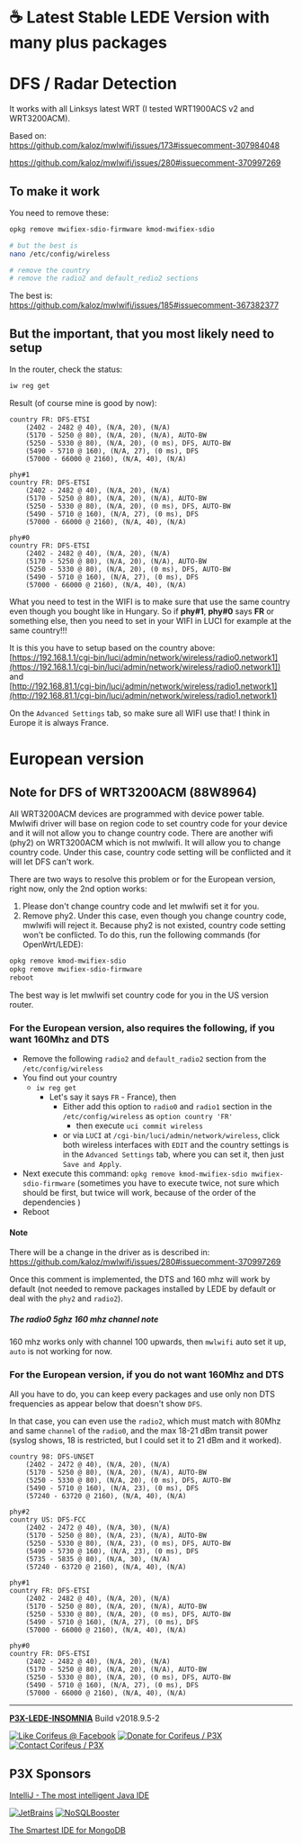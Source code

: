 [//]: #@corifeus-header

# ☕ Latest Stable LEDE Version with many plus packages

                        
[//]: #@corifeus-header:end

# DFS / Radar Detection

It works with all Linksys latest WRT (I tested WRT1900ACS v2 and WRT3200ACM).  

Based on:  
https://github.com/kaloz/mwlwifi/issues/173#issuecomment-307984048

https://github.com/kaloz/mwlwifi/issues/280#issuecomment-370997269

## To make it work

You need to remove these:

```bash
opkg remove mwifiex-sdio-firmware kmod-mwifiex-sdio

# but the best is
nano /etc/config/wireless

# remove the country
# remove the radio2 and default_redio2 sections
```

The best is:  
https://github.com/kaloz/mwlwifi/issues/185#issuecomment-367382377

## But the important, that you most likely need to setup

In the router, check the status:

```bash
iw reg get
```

Result (of course mine is good by now):
```text
country FR: DFS-ETSI
	(2402 - 2482 @ 40), (N/A, 20), (N/A)
	(5170 - 5250 @ 80), (N/A, 20), (N/A), AUTO-BW
	(5250 - 5330 @ 80), (N/A, 20), (0 ms), DFS, AUTO-BW
	(5490 - 5710 @ 160), (N/A, 27), (0 ms), DFS
	(57000 - 66000 @ 2160), (N/A, 40), (N/A)

phy#1
country FR: DFS-ETSI
	(2402 - 2482 @ 40), (N/A, 20), (N/A)
	(5170 - 5250 @ 80), (N/A, 20), (N/A), AUTO-BW
	(5250 - 5330 @ 80), (N/A, 20), (0 ms), DFS, AUTO-BW
	(5490 - 5710 @ 160), (N/A, 27), (0 ms), DFS
	(57000 - 66000 @ 2160), (N/A, 40), (N/A)

phy#0
country FR: DFS-ETSI
	(2402 - 2482 @ 40), (N/A, 20), (N/A)
	(5170 - 5250 @ 80), (N/A, 20), (N/A), AUTO-BW
	(5250 - 5330 @ 80), (N/A, 20), (0 ms), DFS, AUTO-BW
	(5490 - 5710 @ 160), (N/A, 27), (0 ms), DFS
	(57000 - 66000 @ 2160), (N/A, 40), (N/A)
```

What you need to test in the WIFI is to make sure that use the same country even though you bought like in Hungary. So if **phy#1**, **phy#0** says **FR** or something else, then you need to set in your WIFI in LUCI for example at the same country!!!

It is this you have to setup based on the country above:  
[https://192.168.1.1/cgi-bin/luci/admin/network/wireless/radio0.network1](https://192.168.1.1/cgi-bin/luci/admin/network/wireless/radio0.network1])  
and  
[http://192.168.81.1/cgi-bin/luci/admin/network/wireless/radio1.network1](http://192.168.81.1/cgi-bin/luci/admin/network/wireless/radio1.network1)  

On the ```Advanced Settings``` tab, so make sure all WIFI use that! I think in Europe it is always France.

# European version

## Note for DFS of WRT3200ACM (88W8964)

All WRT3200ACM devices are programmed with device power table. Mwlwifi driver will base on region code to set country code for your device and it will not allow you to change country code. There are another wifi (phy2) on WRT3200ACM which is not mwlwifi. It will allow you to change country code. Under this case, country code setting will be conflicted and it will let DFS can't work.

There are two ways to resolve this problem or for the European version, right now, only the 2nd option works:
    
1. Please don't change country code and let mwlwifi set it for you.   
2. Remove phy2. Under this case, even though you change country code, mwlwifi will reject it. Because phy2 is not existed, country code setting won't be conflicted. To do this, run the following commands (for OpenWrt/LEDE):
    
```sh
opkg remove kmod-mwifiex-sdio
opkg remove mwifiex-sdio-firmware
reboot
```
        
The best way is let mwlwifi set country code for you in the US version router.
        
### For the European version, also requires the following, if you want 160Mhz and DTS
      
* Remove the following ```radio2``` and ```default_radio2``` section from the ```/etc/config/wireless```    
* You find out your country
  * ```iw reg get```
    * Let's say it says ```FR``` - France), then
      * Either add this option to ```radio0``` and ```radio1``` section  in the  ```/etc/config/wireless``` as ```option country 'FR'```
        * then execute ```uci commit wireless``` 
      * or via ```LUCI``` at ```/cgi-bin/luci/admin/network/wireless```, click both wireless interfaces with ```EDIT``` and the country settings is in the ```Advanced Settings``` tab, where you can set it, then just ```Save and Apply```.
* Next execute this command: ```opkg remove kmod-mwifiex-sdio mwifiex-sdio-firmware``` (sometimes you have to execute twice, not sure which should be first, but twice will work, because of the order of the dependencies )  
* Reboot  


#### Note

There will be a change in the driver as is described in:  
https://github.com/kaloz/mwlwifi/issues/280#issuecomment-370997269   
  
Once this comment is implemented, the DTS and 160 mhz will work by default (not needed to remove packages installed by LEDE by default or deal with the ```phy2``` and ```radio2```).

##### The radio0 5ghz 160 mhz channel note

160 mhz works only with channel 100 upwards, then ```mwlwifi``` auto set it up, ```auto``` is not working for now.

### For the European version, if you do not want 160Mhz and DTS

All you have to do, you can keep every packages and use only non DTS frequencies as appear below that doesn't show ```DFS```.

In that case, you can even use the ```radio2```, which must match with 80Mhz and same ```channel``` of the ```radio0```, and the max 18-21 dBm transit power (syslog shows, 18 is restricted, but I could set it to 21 dBm and it worked).

```text
country 98: DFS-UNSET
	(2402 - 2472 @ 40), (N/A, 20), (N/A)
	(5170 - 5250 @ 80), (N/A, 20), (N/A), AUTO-BW
	(5250 - 5330 @ 80), (N/A, 20), (0 ms), DFS, AUTO-BW
	(5490 - 5710 @ 160), (N/A, 23), (0 ms), DFS
	(57240 - 63720 @ 2160), (N/A, 40), (N/A)

phy#2
country US: DFS-FCC
	(2402 - 2472 @ 40), (N/A, 30), (N/A)
	(5170 - 5250 @ 80), (N/A, 23), (N/A), AUTO-BW
	(5250 - 5330 @ 80), (N/A, 23), (0 ms), DFS, AUTO-BW
	(5490 - 5730 @ 160), (N/A, 23), (0 ms), DFS
	(5735 - 5835 @ 80), (N/A, 30), (N/A)
	(57240 - 63720 @ 2160), (N/A, 40), (N/A)

phy#1
country FR: DFS-ETSI
	(2402 - 2482 @ 40), (N/A, 20), (N/A)
	(5170 - 5250 @ 80), (N/A, 20), (N/A), AUTO-BW
	(5250 - 5330 @ 80), (N/A, 20), (0 ms), DFS, AUTO-BW
	(5490 - 5710 @ 160), (N/A, 27), (0 ms), DFS
	(57000 - 66000 @ 2160), (N/A, 40), (N/A)

phy#0
country FR: DFS-ETSI
	(2402 - 2482 @ 40), (N/A, 20), (N/A)
	(5170 - 5250 @ 80), (N/A, 20), (N/A), AUTO-BW
	(5250 - 5330 @ 80), (N/A, 20), (0 ms), DFS, AUTO-BW
	(5490 - 5710 @ 160), (N/A, 27), (0 ms), DFS
	(57000 - 66000 @ 2160), (N/A, 40), (N/A)
```



[//]: #@corifeus-footer

---

[**P3X-LEDE-INSOMNIA**](https://pages.corifeus.com/lede-insomnia) Build v2018.9.5-2 

[![Like Corifeus @ Facebook](https://img.shields.io/badge/LIKE-Corifeus-3b5998.svg)](https://www.facebook.com/corifeus.software) [![Donate for Corifeus / P3X](https://img.shields.io/badge/Donate-Corifeus-003087.svg)](https://www.paypal.com/cgi-bin/webscr?cmd=_s-xclick&hosted_button_id=QZVM4V6HVZJW6)  [![Contact Corifeus / P3X](https://img.shields.io/badge/Contact-P3X-ff9900.svg)](https://www.patrikx3.com/en/front/contact) 


## P3X Sponsors

[IntelliJ - The most intelligent Java IDE](https://www.jetbrains.com)
  
[![JetBrains](https://cdn.corifeus.com/assets/svg/jetbrains-logo.svg)](https://www.jetbrains.com/) [![NoSQLBooster](https://cdn.corifeus.com/assets/png/nosqlbooster-70x70.png)](https://www.nosqlbooster.com/)

[The Smartest IDE for MongoDB](https://www.nosqlbooster.com)
  
  
 

[//]: #@corifeus-footer:end